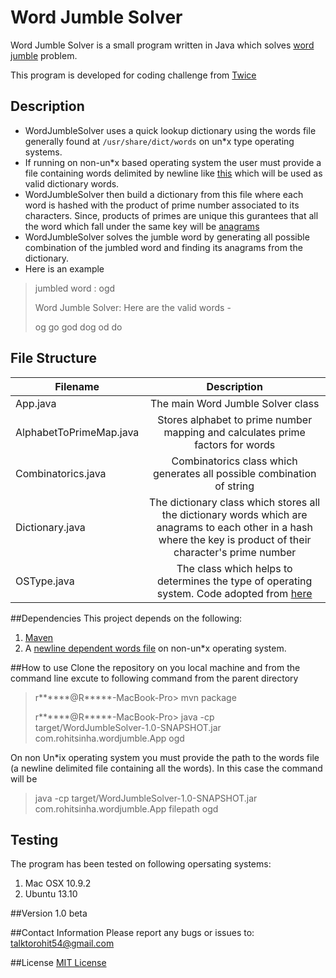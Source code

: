 # Word Jumble Solver
Word Jumble Solver is a small program written in Java which solves [word jumble](http://en.wikipedia.org/wiki/Jumble) problem.

This program is developed for coding challenge from [Twice](https://www.liketwice.com/)

## Description
- WordJumbleSolver uses a quick lookup dictionary using the words file generally found at `/usr/share/dict/words` on un*x type operating systems. 
- If running on non-un*x based operating system the user must provide a file containing words delimited by newline like [this](http://www-01.sil.org/linguistics/wordlists/english/) which will be used as valid dictionary words. 
- WordJumbleSolver then build a dictionary from this file where each word is hashed with the product of prime number associated to its characters. Since, products of primes are unique this gurantees that all the word which fall under the same key will be [anagrams](http://en.wikipedia.org/wiki/Anagram)
- WordJumbleSolver solves the jumble word by generating all possible combination of the jumbled word and finding its anagrams from the dictionary. 
- Here is an example
>jumbled word : ogd
>
> Word Jumble Solver: Here are the valid words -
> 
>og		go		god		dog		od
do

## File Structure
| Filename        | Description          |
| ------------- |:-------------:|
| App.java      | The main Word Jumble Solver class |
| AlphabetToPrimeMap.java      | Stores alphabet to prime number mapping and calculates prime factors for words      | 
| Combinatorics.java | Combinatorics class which generates all possible combination of string     |
| Dictionary.java | The dictionary class which stores all the dictionary words which are anagrams to each other in a hash where the key is product of their character's prime number|
| OSType.java | The class which helps to determines the type of operating system. Code adopted from [here](http://www.mkyong.com/java/how-to-detect-os-in-java-systemgetpropertyosname) |

##Dependencies
This project depends on the following:

1. [Maven](http://maven.apache.org/)
2. A [newline dependent words file](http://www-01.sil.org/linguistics/wordlists/english/) on non-un*x operating system. 

##How to use
Clone the repository on you local machine and from the command line excute to following command from the parent directory

>r******@R*****-MacBook-Pro> mvn package
>
>r******@R*****-MacBook-Pro> java -cp target/WordJumbleSolver-1.0-SNAPSHOT.jar com.rohitsinha.wordjumble.App ogd

On non Un*ix operating system you must provide the path to the words file (a newline delimited file containing all the words). In this case the command will be

>java -cp target/WordJumbleSolver-1.0-SNAPSHOT.jar com.rohitsinha.wordjumble.App filepath ogd

## Testing
The program has been tested on following opersating systems:

1. Mac OSX 10.9.2
2. Ubuntu 13.10


##Version
1.0 beta

##Contact Information
Please report any bugs or issues to:
[talktorohit54@gmail.com](mailto:talktorohit54@gmail.com)

##License
[MIT License](https://github.com/rohitsinha54/WordJumbleSolver/blob/master/LICENSE)
